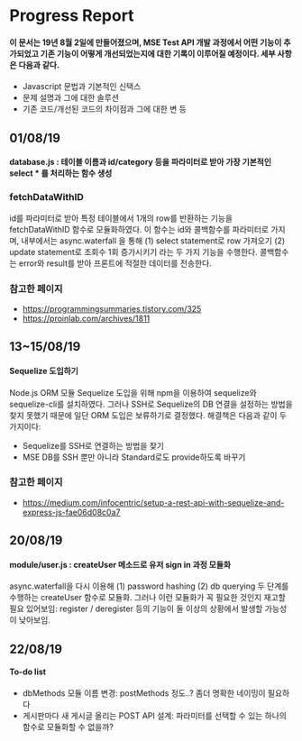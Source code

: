 #  Progress Report

#### 이 문서는 19년 8월 2일에 만들어졌으며, MSE Test API 개발 과정에서 어떤 기능이 추가되었고 기존 기능이 어떻게 개선되었는지에 대한 기록이 이루어질 예정이다. 세부 사항은 다음과 같다.
* Javascript 문법과 기본적인 신택스
* 문제 설명과 그에 대한 솔루션
* 기존 코드/개선된 코드의 차이점과 그에 대한 변 등

## 01/08/19
#### database.js : 테이블 이름과 id/category 등을 파라미터로 받아 가장 기본적인 select * 를 처리하는 함수 생성
### fetchDataWithID
id를 파라미터로 받아 특정 테이블에서 1개의 row를 반환하는 기능을 fetchDataWithID 함수로 모듈화하였다.
이 함수는 id와 콜백함수를 파라미터로 가지며, 내부에서는 async.waterfall 을 통해 (1) select statement로 row 가져오기 (2) update statement로 조회수 1회 증가시키기 라는 두 가지 기능을 수행한다.
콜백함수는 error와 result를 받아 프론트에 적절한 데이터를 전송한다.
### 참고한 페이지
* https://programmingsummaries.tistory.com/325
* https://proinlab.com/archives/1811

## 13~15/08/19
#### Sequelize 도입하기
Node.js ORM 모듈 Sequelize 도입을 위해 npm을 이용하여 sequelize와 sequelize-cli를 설치하였다.
그러나 SSH로 Sequelize의 DB 연결을 설정하는 방법을 찾지 못했기 때문에 일단 ORM 도입은 보류하기로 결정했다.
해결책은 다음과 같이 두 가지이다:
* Sequelize를 SSH로 연결하는 방법을 찾기
* MSE DB를 SSH 뿐만 아니라 Standard로도 provide하도록 바꾸기
### 참고한 페이지
* https://medium.com/infocentric/setup-a-rest-api-with-sequelize-and-express-js-fae06d08c0a7

## 20/08/19
#### module/user.js : createUser 메소드로 유저 sign in 과정 모듈화
async.waterfall을 다시 이용해 (1) password hashing (2) db querying 두 단계를 수행하는 createUser 함수로 모듈화.
그러나 이런 모듈화가 꼭 필요한 것인지 재고할 필요 있어보임: register / deregister 등의 기능이 둘 이상의 상황에서 발생할 가능성이 낮아보임.

## 22/08/19
#### To-do list
* dbMethods 모듈 이름 변경: postMethods 정도..? 좀더 명확한 네이밍이 필요하다
* 게시판마다 새 게시글 올리는 POST API 설계: 파라미터를 선택할 수 있는 하나의 함수로 모듈화할 수 없을까?